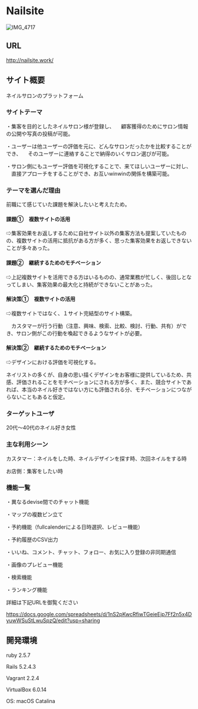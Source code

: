 # Nailsite
![IMG_4717](https://user-images.githubusercontent.com/64627943/92076608-cf5d7380-edf5-11ea-8d37-90079c47dbba.jpg)

## URL
http://nailsite.work/

## サイト概要
ネイルサロンのプラットフォーム

### サイトテーマ
・集客を目的としたネイルサロン様が登録し、
　顧客獲得のためにサロン情報の公開や写真の投稿が可能。

・ユーザーは他ユーザーの評価を元に、どんなサロンだったかを比較することができ、
　そのユーザーに連絡することで納得のいくサロン選びが可能。

・サロン側にもユーザー評価を可視化することで、来てほしいユーザーに対し、
　直接アプローチをすることができ、お互いwinwinの関係を構築可能。

### テーマを選んだ理由
前職にて感じていた課題を解決したいと考えたため。

#### 課題①　複数サイトの活用

⇨集客効果をお返しするために自社サイト以外の集客方法も提案していたものの、複数サイトの活用に抵抗がある方が多く、思った集客効果をお返しできないことが多々あった。

#### 課題②　継続するためのモチベーション

⇨上記複数サイトを活用できる方はいるものの、通常業務が忙しく、後回しとなってしまい、集客効果の最大化と持続ができないことがあった。

#### 解決策①　複数サイトの活用
⇨複数サイトではなく、１サイト完結型のサイト構築。

　カスタマーが行う行動（注意、興味、検索、比較、検討、行動、共有）ができ、サロン側がこの行動を喚起できるようなサイトが必要。

#### 解決策②　継続するためのモチベーション
⇨デザインにおける評価を可視化する。

 ネイリストの多くが、自身の思い描くデザインをお客様に提供しているため、共感、評価されることをモチベーションにされる方が多く、また、競合サイトであれば、本当のネイル好きではない方にも評価される分、モチベーションにつながらないこともあると仮定。

### ターゲットユーザ
20代〜40代のネイル好き女性

### 主な利用シーン
カスタマー：ネイルをした時、ネイルデザインを探す時、次回ネイルをする時

お店側：集客をしたい時

### 機能一覧
・異なるdevise間でのチャット機能

・マップの複数ピン立て

・予約機能（fullcalenderによる日時選択、レビュー機能）

・予約履歴のCSV出力

・いいね、コメント、チャット、フォロー、お気に入り登録の非同期通信

・画像のプレビュー機能

・検索機能

・ランキング機能


詳細は下記URLを御覧ください

https://docs.google.com/spreadsheets/d/1nS2pKwcRfiwTGeieEjp7Ff2n5x4DyuwWSuStLwuSpzQ/edit?usp=sharing

## 開発環境
ruby 2.5.7

Rails 5.2.4.3

Vagrant 2.2.4

VirtualBox 6.0.14

OS: macOS Catalina